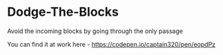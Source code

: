# Dodge-The-Blocks
Avoid the incoming blocks by going through the only passage

You can find it at work here - https://codepen.io/captain320/pen/eopdPz
